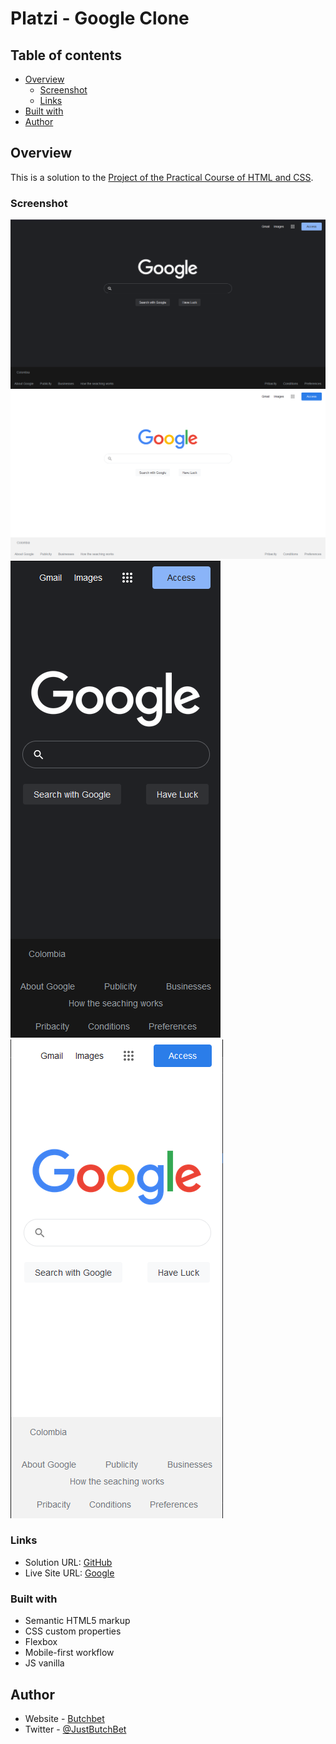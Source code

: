 # Platzi - Google Clone

## Table of contents

- [Overview](#overview)
  - [Screenshot](#screenshot)
  - [Links](#links)
- [Built with](#built-with)
- [Author](#author)


## Overview
This is a solution to the [Project of the Practical Course of HTML and CSS](https://platzi.com/cursos/html-practico/).

### Screenshot
![Desktop Dark](./assets/desktop-dark.png)
![Desktop Light](./assets/desktop-light.png)
![Mobile Dark](./assets/mobile-dark.png)
![Mobile Light](./assets/mobile-light.png)

### Links
- Solution URL: [GitHub](https://github.com/ButchBet/Google-Clone)
- Live Site URL: [Google](https://butchbet.github.io/Google-Clone/)

### Built with
- Semantic HTML5 markup
- CSS custom properties
- Flexbox
- Mobile-first workflow
- JS vanilla

## Author
- Website - [Butchbet](none)
- Twitter - [@JustButchBet](https://twitter.com/JustButchBet)